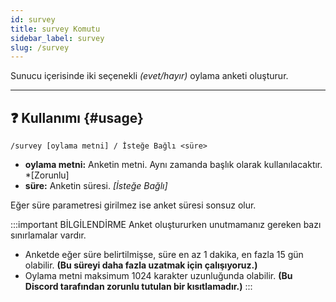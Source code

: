 ```yaml
---
id: survey
title: survey Komutu
sidebar_label: survey
slug: /survey
---
```

Sunucu içerisinde iki seçenekli *(evet/hayır)* oylama anketi oluşturur.

---

## ❓ Kullanımı {#usage}

`/survey [oylama metni] / İsteğe Bağlı <süre> `

- **oylama metni:** Anketin metni. Aynı zamanda başlık olarak kullanılacaktır. *[Zorunlu]
- **süre:** Anketin süresi. *[İsteğe Bağlı]*


Eğer süre parametresi girilmez ise anket süresi sonsuz olur.

:::important BİLGİLENDİRME
Anket oluştururken unutmamanız gereken bazı sınırlamalar vardır. 

* Anketde eğer süre belirtilmişse, süre en az 1 dakika, en fazla 15 gün olabilir. **(Bu süreyi daha fazla uzatmak için çalışıyoruz.)**
* Oylama metni maksimum 1024 karakter uzunluğunda olabilir. **(Bu Discord tarafından zorunlu tutulan bir kısıtlamadır.)**
:::
